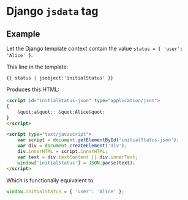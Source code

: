 # Django `jsdata` tag

## Example

Let the Django template context contain the value `status = { 'user': 'Alice' }`.

This line in the template:

```
{{ status | jsobject:'initialStatus' }}
```

Produces this HTML:

```html
<script id="initialStatus-json" type="application/json">
{
    &quot;a&quot;: &quot;Alice&quot;
}
</script>

<script type="text/javascript">
    var script = document.getElementById('initialStatus-json');
    var div = document.createElement('div');
    div.innerHTML = script.innerHTML;
    var text = div.textContent || div.innerText;
    window['initialStatus'] = JSON.parse(text);
</script>
```

Which is functionally equivalent to:

```js
window.initialStatus = { 'user': 'Alice' };
```

